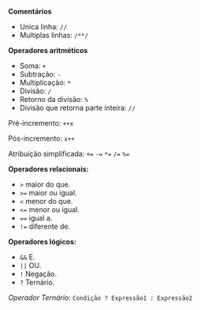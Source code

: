 **Comentários** 
- Unica linha: `//` 
- Multiplas linhas: `/**/`

**Operadores aritméticos**

- Soma: `+`
- Subtração: `-` 
- Multiplicação: `*` 
- Divisão: `/` 
- Retorno da divisão: `%` 
- Divisão que retorna parte inteira: `//`

Pré-incremento: `++x` 

Pós-incremento: `x++`

Atribuição simplificada: `+=` `-=` `*=` `/=` `%=`

**Operadores relacionais:** 

- `>` maior do que.
- `>=` maior ou igual.
- `<` menor do que.
- `<=` menor ou igual.
- `==` igual a.
- `!=` diferente de.

**Operadores lógicos:** 

- `&&` E.
- `||` OU.
- `!` Negação.
- `?` Ternário.

*Operador Ternário:* `Condição ? Expressão1 : Expressão2`